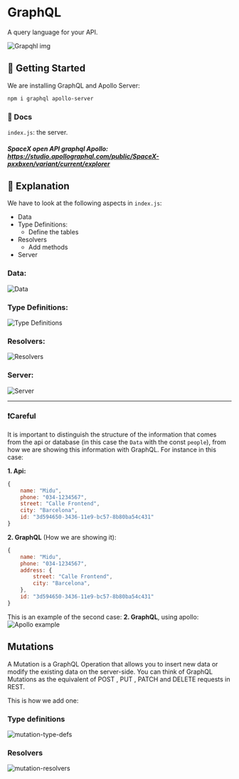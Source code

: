 # GraphQL
A query language for your API.

![Grapqhl img](readme-img/graphql.png)

## 🚀 Getting Started
We are installing GraphQL and Apollo Server:
```bash
npm i graphql apollo-server
```

### 📄 Docs
`index.js`: the server.

##### SpaceX open API graphql Apollo: https://studio.apollographql.com/public/SpaceX-pxxbxen/variant/current/explorer 

## 🤔 Explanation
We have to look at the following aspects in `index.js`:
- Data
- Type Definitions: 
  - Define the tables
- Resolvers
  - Add methods
- Server

### Data:
![Data](readme-img/Data.png)

### Type Definitions:
![Type Definitions](readme-img/TypeDefinitions.png)

### Resolvers:
![Resolvers](readme-img/Resolvers.png)

### Server:
![Server](readme-img/Server.png)

---

### ❗Careful
It is important to distinguish the structure of the information that comes from the api or database (in this case the `Data` with the const `people`), from how we are showing this information with GraphQL. For instance in this case:

**1. Api:**
```js
{
    name: "Midu",
    phone: "034-1234567",
    street: "Calle Frontend",
    city: "Barcelona",
    id: "3d594650-3436-11e9-bc57-8b80ba54c431"
}
```

**2. GraphQL** (How we are showing it):
```js
{
    name: "Midu",
    phone: "034-1234567",
    address: {
        street: "Calle Frontend",
        city: "Barcelona",
    },
    id: "3d594650-3436-11e9-bc57-8b80ba54c431"
}
```
This is an example of the second case: **2. GraphQL**, using apollo:
![Apollo example](readme-img/Apollo.png)

## Mutations
A Mutation is a GraphQL Operation that allows you to insert new data or modify the existing data on the server-side. You can think of GraphQL Mutations as the equivalent of POST , PUT , PATCH and DELETE requests in REST.

This is how we add one:
### Type definitions
![mutation-type-defs](readme-img/mutation-type-defs.png)
### Resolvers
![mutation-resolvers](readme-img/mutation-resolvers.png)